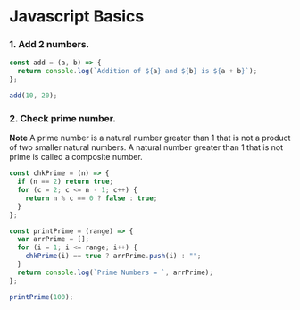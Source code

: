 # Javascript Basics

### 1. Add 2 numbers.

```js
const add = (a, b) => {
  return console.log(`Addition of ${a} and ${b} is ${a + b}`);
};

add(10, 20);
```

### 2. Check prime number.
**Note**
 A prime number is a natural number greater than 1 that is not a product of two smaller natural numbers. A natural number greater than 1 that is not prime is called a composite number.

```js
const chkPrime = (n) => {
  if (n == 2) return true;
  for (c = 2; c <= n - 1; c++) {
    return n % c == 0 ? false : true;
  }
};

const printPrime = (range) => {
  var arrPrime = [];
  for (i = 1; i <= range; i++) {
    chkPrime(i) == true ? arrPrime.push(i) : "";
  }
  return console.log(`Prime Numbers = `, arrPrime);
};

printPrime(100);
```
